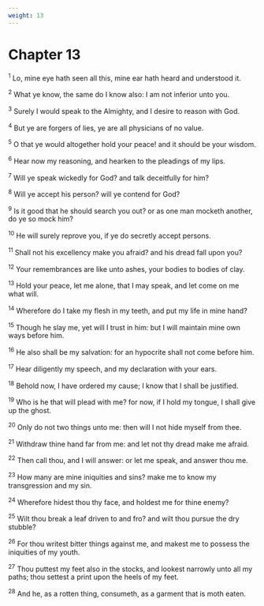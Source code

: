 ```yaml
---
weight: 13
---
```


# Chapter 13

<sup>1</sup> Lo, mine eye hath seen all this, mine ear hath heard and understood it. 

<sup>2</sup> What ye know, the same do I know also: I am not inferior unto you. 

<sup>3</sup> Surely I would speak to the Almighty, and I desire to reason with God. 

<sup>4</sup> But ye are forgers of lies, ye are all physicians of no value. 

<sup>5</sup> O that ye would altogether hold your peace! and it should be your wisdom. 

<sup>6</sup> Hear now my reasoning, and hearken to the pleadings of my lips. 

<sup>7</sup> Will ye speak wickedly for God? and talk deceitfully for him? 

<sup>8</sup> Will ye accept his person? will ye contend for God? 

<sup>9</sup> Is it good that he should search you out? or as one man mocketh another, do ye so mock him? 

<sup>10</sup> He will surely reprove you, if ye do secretly accept persons. 

<sup>11</sup> Shall not his excellency make you afraid? and his dread fall upon you? 

<sup>12</sup> Your remembrances are like unto ashes, your bodies to bodies of clay. 

<sup>13</sup> Hold your peace, let me alone, that I may speak, and let come on me what will. 

<sup>14</sup> Wherefore do I take my flesh in my teeth, and put my life in mine hand? 

<sup>15</sup> Though he slay me, yet will I trust in him: but I will maintain mine own ways before him. 

<sup>16</sup> He also shall be my salvation: for an hypocrite shall not come before him. 

<sup>17</sup> Hear diligently my speech, and my declaration with your ears. 

<sup>18</sup> Behold now, I have ordered my cause; I know that I shall be justified. 

<sup>19</sup> Who is he that will plead with me? for now, if I hold my tongue, I shall give up the ghost. 

<sup>20</sup> Only do not two things unto me: then will I not hide myself from thee. 

<sup>21</sup> Withdraw thine hand far from me: and let not thy dread make me afraid. 

<sup>22</sup> Then call thou, and I will answer: or let me speak, and answer thou me. 

<sup>23</sup> How many are mine iniquities and sins? make me to know my transgression and my sin. 

<sup>24</sup> Wherefore hidest thou thy face, and holdest me for thine enemy? 

<sup>25</sup> Wilt thou break a leaf driven to and fro? and wilt thou pursue the dry stubble? 

<sup>26</sup> For thou writest bitter things against me, and makest me to possess the iniquities of my youth. 

<sup>27</sup> Thou puttest my feet also in the stocks, and lookest narrowly unto all my paths; thou settest a print upon the heels of my feet. 

<sup>28</sup> And he, as a rotten thing, consumeth, as a garment that is moth eaten. 


